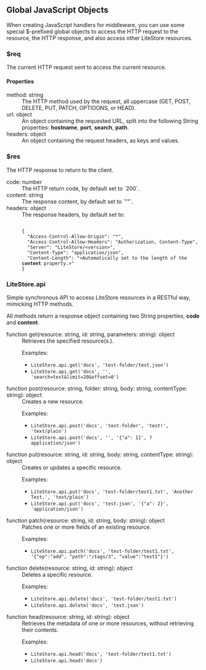 ## Global JavaScript Objects

When creating JavaScript handlers for middleware, you can use some special $-prefixed global objects to access the HTTP request to the resource, the HTTP response, and also access other LiteStore resources.

### $req

The current HTTP request sent to access the current resource.

#### Properties

<dl>
<dt>method: string</dt>
<dd>The HTTP method used by the request, all uppercase (GET, POST, DELETE, PUT, PATCH, OPTIOONS, or HEAD).</dd>
<dt>url: object</dt>
<dd>An object containing the requested URL, split into the following String properties: <b>hostname</b>, <b>port</b>, <b>search</b>, <b>path</b>.</dd>
<dt>headers: object</dt>
<dd>An object containing the request headers, as keys and values.</dd>
</dl>

### $res

The HTTP response to return to the client.

<dl>
<dt>code: number</dt>
<dd>The HTTP return code, by default set to `200`.</dd>
<dt>content: string</dt>
<dd>The response content, by default set to `""`.</dd>
<dt>headers: object</dt>
<dd>The response headers, by default set to:
<pre><code>
{
  "Access-Control-Allow-Origin": "*",
  "Access-Control-Allow-Headers": "Authorization, Content-Type",
  "Server": "LiteStore/&lt;version&gt;",
  "Content-Type": "application/json",
  "Content-Length": "&lt;Automatically set to the length of the <b>content</b> property.&gt;"
}
</code></pre></dd>
</dl>

### LiteStore.api

Simple synchronous API to access LiteStore resources in a RESTful way, mimicking HTTP methods. 

All methods return a response object containing two String properties, **code** and **content**.

<dl>
<dt>function get(resource: string, id: string, parameters: string): object</dt>
<dd>Retrieves the specified resource(s.). 
<p>
Examples:
<ul>
<li><code>LiteStore.api.get('docs', 'test-folder/test.json')</code></li>
<li><code>LiteStore.api.get('docs', '', 'search=test&limit=20&offset=0')</code></li>
</ul>
</p>
</dd>
<dt>function post(resource: string, folder: string, body: string, contentType: string): object</dt>
<dd>Creates a new resource. 
<p>
Examples:
<ul>
<li><code>LiteStore.api.post('docs', 'test-folder', 'test!', 'text/plain')</code></li>
<li><code>LiteStore.api.post('docs', '', '{"a": 1}', ?application/json')</code></li>
</ul>
</p>
</dd>
<dt>function put(resource: string, id: string, body: string, contentType: string): object</dt>
<dd>Creates or updates a specific resource. 
<p>
Examples:
<ul>
<li><code>LiteStore.api.put('docs', 'test-folder/test1.txt', 'Another Test.', 'text/plain')</code></li>
<li><code>LiteStore.api.put('docs', 'test.json', '{"a": 2}', 'application/json')</code></li>
</ul>
</p>
</dd>
<dt>function patch(resource: string, id: string, body: string): object</dt>
<dd>Patches one or more fields of an existing resource.
<p>
Examples:
<ul>
<li><code>LiteStore.api.patch('docs', 'test-folder/test1.txt', '{"op":"add", "path":"/tags/3", "value":"test1"}')</code></li>
</ul>
</p>
</dd>
<dt>function delete(resource: string, id: string): object</dt>
<dd>Deletes a specific resource. 
<p>
Examples:
<ul>
<li><code>LiteStore.api.delete('docs', 'test-folder/test1.txt')</code></li>
<li><code>LiteStore.api.delete('docs', 'test.json')</code></li>
</ul>
</p>
</dd>
<dt>function head(resource: string, id: string): object</dt>
<dd>Retrieves the metadata of  one or more resources, without retrieving their contents.
<p>
Examples:
<ul>
<li><code>LiteStore.api.head('docs', 'test-folder/test1.txt')</code></li>
<li><code>LiteStore.api.head('docs')</code></li>
</ul>
</p>
</dd>
</dl>